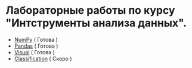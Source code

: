 # Лабораторные работы по курсу "Интструменты анализа данных".
- [NumPy](https://github.com/yaroslavtsepkov/datanalysistools/tree/main/numpy) ( Готова ) 
- [Pandas](https://github.com/yaroslavtsepkov/datanalysistools/tree/main/pandas) ( Готова )
- [Visual](https://github.com/yaroslavtsepkov/datanalysistools/tree/main/visual) ( Готова ) 
- [Classification](https://github.com/yaroslavtsepkov/datanalysistools/tree/main/class) ( Скоро ) 
